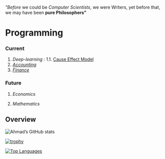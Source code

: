 
_"Before_ we could be _Computer Scientists_, we were Writers,
yet before that, we may have been __pure Philosophers"__


# Programming

### Current
1. _Deep-learning_ :
1.1. [Cause Effect Model](https://github.com/adamwillisMastery/CauseEffect)
3. [_Accounting_](https://github.com/adamwillisXanax/Thee-accountant)
4. [_Finance_](https://github.com/adamwillisXanax/SolvencyPredictor/blob/main/README.md)

### Future

1. _Economics_

2. _Mathematics_


## Overview  

![Ahmad’s GitHub stats](https://github-readme-stats.vercel.app/api?username=adamwillisMastery&show_icons=true&theme)  

[![trophy](https://github-profile-trophy.vercel.app/?username=adamwillisMastery)
](https://github-profile-trophy.vercel.app/?username=adamwillisMastery)  

[![Top Languages](https://github-readme-stats.vercel.app/api/top-langs/?username=adamwillisMastery&hide=kotlin&layout=compact)](https://github-readme-stats.vercel.app/api/top-langs/?username=adamwillisMastery&hide=kotlin&layout=compact)

